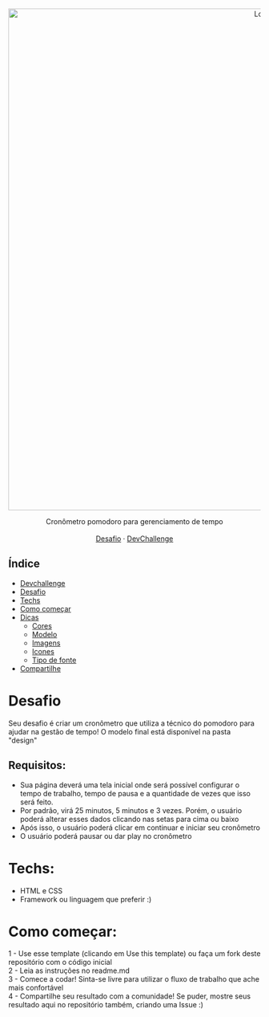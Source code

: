 <br />
<p align="center">
    <img src="https://i.imgur.com/bSVdIck.pngf" alt="Logo" width="1000">
 <br />
  <p align="center">
     Cronômetro pomodoro para gerenciamento de tempo
       <br />
    <br />
    <a href="https://github.com/devchallenge-io/pomodoro">Desafio</a>
    ·
    <a href="https://www.devchallenge.com.br/">DevChallenge</a>
  </p>
</p>

## Índice

* [Devchallenge](#devchallenge) 
* [Desafio](#desafio)
* [Techs](#techs)
* [Como começar](#como-começar)
* [Dicas](#dicas)  
  * [Cores](#cores)
  * [Modelo](#modelo)
  * [Imagens](#imagens)
  * [Icones](#icones)
  * [Tipo de fonte](#tipo-de-fonte)
* [Compartilhe](#compartilhe)

# Desafio
Seu desafio é criar um cronômetro que utiliza a técnico do pomodoro para ajudar na gestão de tempo! O modelo final está disponível na pasta "design"

## Requisitos:
- Sua página deverá uma tela inicial onde será possível configurar o tempo de trabalho, tempo de pausa e a quantidade de vezes que isso será feito.<br>
- Por padrão, virá 25 minutos, 5 minutos e 3 vezes. Porém, o usuário poderá alterar esses dados clicando nas setas para cima ou baixo<br>
- Após isso, o usuário poderá clicar em continuar e iniciar seu cronômetro
- O usuário poderá pausar ou dar play no cronômetro

# Techs: 
- HTML e CSS
- Framework ou linguagem que preferir :)

# Como começar:
1 - Use esse template (clicando em Use this template) ou faça um fork deste repositório com o código inicial<br>
2 - Leia as instruções no readme.md<br>
3 - Comece a codar! Sinta-se livre para utilizar o fluxo de trabalho que ache mais confortável<br>
4 - Compartilhe seu resultado com a comunidade! Se puder, mostre seus resultado aqui no repositório também, criando uma Issue :)<br>